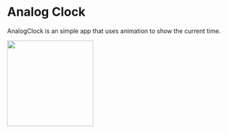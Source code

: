 # Analog Clock

AnalogClock is an simple app that uses animation to show the current time.

<img src="https://user-images.githubusercontent.com/75028505/158876171-9f331928-4fc1-4e9a-b0a2-51c93329897f.gif" width="200">

